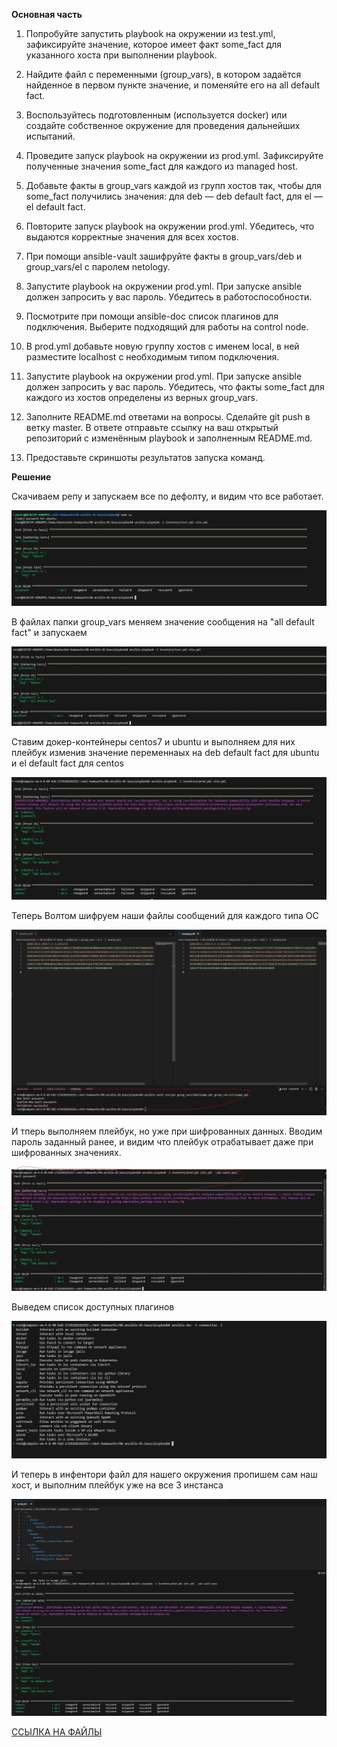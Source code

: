 **Основная часть**

1. Попробуйте запустить playbook на окружении из test.yml, зафиксируйте значение, которое имеет факт some_fact для указанного хоста при выполнении playbook.

2. Найдите файл с переменными (group_vars), в котором задаётся найденное в первом пункте значение, и поменяйте его на all default fact.

3. Воспользуйтесь подготовленным (используется docker) или создайте собственное окружение для проведения дальнейших испытаний.

4. Проведите запуск playbook на окружении из prod.yml. Зафиксируйте полученные значения some_fact для каждого из managed host.

5. Добавьте факты в group_vars каждой из групп хостов так, чтобы для some_fact получились значения: для deb — deb default fact, для el — el default fact.

6. Повторите запуск playbook на окружении prod.yml. Убедитесь, что выдаются корректные значения для всех хостов.

7. При помощи ansible-vault зашифруйте факты в group_vars/deb и group_vars/el с паролем netology.

8. Запустите playbook на окружении prod.yml. При запуске ansible должен запросить у вас пароль. Убедитесь в работоспособности.

9. Посмотрите при помощи ansible-doc список плагинов для подключения. Выберите подходящий для работы на control node.

10. В prod.yml добавьте новую группу хостов с именем local, в ней разместите localhost с необходимым типом подключения.

11. Запустите playbook на окружении prod.yml. При запуске ansible должен запросить у вас пароль. Убедитесь, что факты some_fact для каждого из хостов определены из верных group_vars.

12. Заполните README.md ответами на вопросы. Сделайте git push в ветку master. В ответе отправьте ссылку на ваш открытый репозиторий с изменённым playbook и заполненным README.md.

13. Предоставьте скриншоты результатов запуска команд.



**Решение**

Скачиваем репу и запускаем все по дефолту, и видим что все работает.

![alt text](https://github.com/mezhibo/-Ansible/blob/1d648c7a48582874725cee6fd329975770cfece7/IMG/1.jpg)


В файлах папки group_vars меняем значение сообщения на "all default fact" и запускаем

![alt text](https://github.com/mezhibo/-Ansible/blob/1d648c7a48582874725cee6fd329975770cfece7/IMG/2.jpg)


Ставим докер-контейнеры centos7 и ubuntu и выполняем для них плейбук изменив значение переменнаых на deb default fact для ubuntu и el default fact для centos

![alt text](https://github.com/mezhibo/-Ansible/blob/1d648c7a48582874725cee6fd329975770cfece7/IMG/3.jpg)


Теперь Волтом шифруем наши файлы сообщений для каждого типа ОС


![alt text](https://github.com/mezhibo/-Ansible/blob/1d648c7a48582874725cee6fd329975770cfece7/IMG/4.jpg)


И тперь выполняем плейбук, но уже при шифрованных данных. Вводим пароль заданный ранее, и видим что плейбук отрабатывает даже при шифрованных значениях.

![alt text](https://github.com/mezhibo/-Ansible/blob/1d648c7a48582874725cee6fd329975770cfece7/IMG/5.jpg)


Выведем список доступных плагинов 

![alt text](https://github.com/mezhibo/-Ansible/blob/1d648c7a48582874725cee6fd329975770cfece7/IMG/6.jpg)


И теперь в инфентори файл для нашего окружения пропишем сам наш хост, и выполним плейбук уже на все 3 инстанса


![alt text](https://github.com/mezhibo/-Ansible/blob/1d648c7a48582874725cee6fd329975770cfece7/IMG/7.jpg)


[ССЫЛКА НА ФАЙЛЫ](https://github.com/mezhibo/mnt-homeworks/tree/355a7c64ab9d781fac1937b71725e32e11f5dc7f/08-ansible-01-base/playbook)





